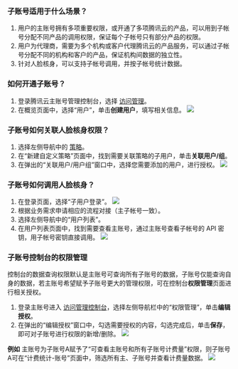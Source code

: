 ### 子账号适用于什么场景？
1. 用户的主账号拥有多项重要权限，或开通了多项腾讯云的产品，可以用到子帐号分配不同产品的调用权限，保证每个子帐号只有部分产品的权限。
2. 用户为代理商，需要为多个机构或客户代理腾讯云的产品服务，可以通过子帐号分配不同的机构和客户的产品，保证机构间数据的独立性。
3. 针对人脸核身，可以支持子帐号调用，并按子帐号统计数据。

### 如何开通子账号？
1. 登录腾讯云主账号管理控制台，选择 [访问管理](https://console.cloud.tencent.com/cam/overview)。
2. 在概览页面中，选择“用户”，单击**创建用户**，填写相关信息。
![](https://qcloudimg.tencent-cloud.cn/raw/b08374fba7de01684ccb7e4b2e77808e.png)

### 子账号如何关联人脸核身权限？
1. 选择左侧导航中的 [策略](https://console.cloud.tencent.com/cam/policy)。
2. 在“新建自定义策略”页面中，找到需要关联策略的子用户，单击**关联用户/组**。
3. 在弹出的“关联用户/用户组”窗口中，选择您需要添加的用户，进行授权。
![](https://qcloudimg.tencent-cloud.cn/raw/7b83a468fe4898bbf31c3ad8f66bd11c.png)

### 子账号如何调用人脸核身？
1. 在登录页面，选择“子用户登录”。
![](https://qcloudimg.tencent-cloud.cn/raw/acc650686360042c82fa25936cdf70b3.png)
2. 根据业务需求申请相应的流程对接（主子帐号一致）。
3. 选择左侧导航中的“用户列表”。
4. 在用户列表页面中，找到需要查看主账号，通过主账号查看子帐号的 API 密钥，用子帐号密钥直接调用。
![](https://qcloudimg.tencent-cloud.cn/raw/3c874251e26e0316e1b5503fd0a9bb24.png)

### 子账号控制台的权限管理
控制台的数据查询权限默认是主账号可查询所有子账号的数据，子账号仅能查询自身的数据，若主账号希望赋予子账号更大的管理权限，可在控制台**权限管理**页面进行相关授权。
1. 登录主账号进入 [访问管理控制台](https://console.cloud.tencent.com/cam/overview)，选择左侧导航栏中的“权限管理”，单击**编辑授权**。
2. 在弹出的“编辑授权”窗口中，勾选需要授权的内容，勾选完成后，单击**保存**，即可对子账号进行权限的新增/删除。
![](https://qcloudimg.tencent-cloud.cn/raw/2fe0f5c7966dde2b156874cc73ed4450.png)


**例如**
主账号为子账号A赋予了“可查看主账号和所有子账号计费量”权限，则子账号A可在“计费统计-账号”页面中，筛选所有主、子账号并查看计费量数据。
![](https://qcloudimg.tencent-cloud.cn/raw/5a575f8ef3ada782930cc35832a9bee7.png)










